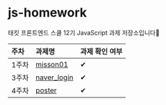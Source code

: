 # js-homework

태킷 프론트엔드 스쿨 12기 JavaScript 과제 저장소입니다🙌

| 주차  | 과제명                             | 과제 확인 여부 |
| :---- | :--------------------------------- | :------------- |
| 1주차 | [misson01](./md/misson01.md)       | ✔              |
| 3주차 | [naver_login](./md/naver_login.md) | ✔              |
| 4주차 | [poster](./md/poster.md)           | ✔              |
